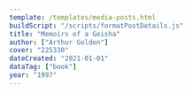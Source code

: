 ```yaml
---
template: /templates/media-posts.html
buildScript: "/scripts/formatPostDetails.js"
title: "Memoirs of a Geisha"
author: ["Arthur Golden"]
cover: "225330"
dateCreated: "2021-01-01"
dataTag: ["book"]
year: "1997"
---
```

